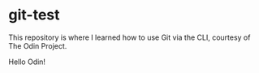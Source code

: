 # git-test
This repository is where I learned how to use Git via the CLI, courtesy of The Odin Project. 
 
Hello Odin!